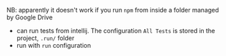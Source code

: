 NB: apparently it doesn't work if you run `npm` from inside a folder managed by Google Drive

- can run tests from intellij. The configuration `All Tests` is stored in the project, `.run/` folder
- run with `run` configuration